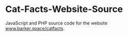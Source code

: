 # Cat-Facts-Website-Source
JavaScript and PHP source code for the website www.barker.space/catfacts.
